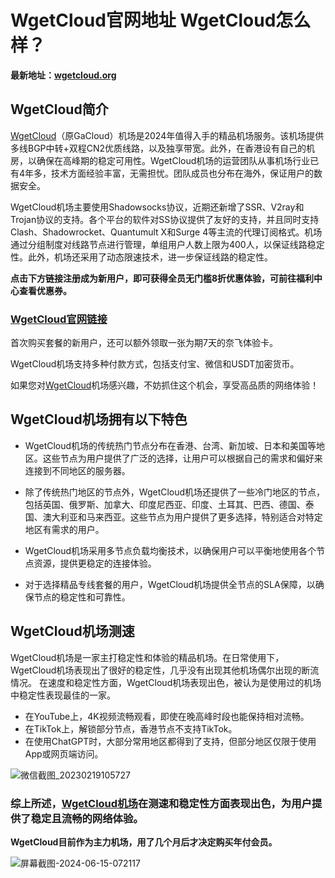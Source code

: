 # WgetCloud官网地址  WgetCloud怎么样？

**最新地址：[wgetcloud.org](https://invite.wgetcloud.ltd/auth/register?code=jll8)**

## WgetCloud简介

[WgetCloud](https://invite.wgetcloud.ltd/auth/register?code=jll8)（原GaCloud）机场是2024年值得入手的精品机场服务。该机场提供多线BGP中转+双程CN2优质线路，以及独享带宽。此外，在香港设有自己的机房，以确保在高峰期的稳定可用性。WgetCloud机场的运营团队从事机场行业已有4年多，技术方面经验丰富，无需担忧。团队成员也分布在海外，保证用户的数据安全。

WgetCloud机场主要使用Shadowsocks协议，近期还新增了SSR、V2ray和Trojan协议的支持。各个平台的软件对SS协议提供了友好的支持，并且同时支持Clash、Shadowrocket、Quantumult X和Surge 4等主流的代理订阅格式。机场通过分组制度对线路节点进行管理，单组用户人数上限为400人，以保证线路稳定性。此外，机场还采用了动态限速技术，进一步保证线路的稳定性。

**点击下方链接注册成为新用户，即可获得全员无门槛8折优惠体验，可前往福利中心查看优惠券。**

### [WgetCloud官网链接](https://invite.wgetcloud.ltd/auth/register?code=jll8)

首次购买套餐的新用户，还可以额外领取一张为期7天的奈飞体验卡。

WgetCloud机场支持多种付款方式，包括支付宝、微信和USDT加密货币。

如果您对[WgetCloud](https://invite.wgetcloud.ltd/auth/register?code=jll8)机场感兴趣，不妨抓住这个机会，享受高品质的网络体验！

## WgetCloud机场拥有以下特色

- WgetCloud机场的传统热门节点分布在香港、台湾、新加坡、日本和美国等地区。这些节点为用户提供了广泛的选择，让用户可以根据自己的需求和偏好来连接到不同地区的服务器。

- 除了传统热门地区的节点外，WgetCloud机场还提供了一些冷门地区的节点，包括英国、俄罗斯、加拿大、印度尼西亚、印度、土耳其、巴西、德国、泰国、澳大利亚和马来西亚。这些节点为用户提供了更多选择，特别适合对特定地区有需求的用户。

- WgetCloud机场采用多节点负载均衡技术，以确保用户可以平衡地使用各个节点资源，提供更稳定的连接体验。

- 对于选择精品专线套餐的用户，WgetCloud机场提供全节点的SLA保障，以确保节点的稳定性和可靠性。

## WgetCloud机场测速

WgetCloud机场是一家主打稳定性和体验的精品机场。在日常使用下，WgetCloud机场表现出了很好的稳定性，几乎没有出现其他机场偶尔出现的断流情况。
在速度和稳定性方面，WgetCloud机场表现出色，被认为是使用过的机场中稳定性表现最佳的一家。

- 在YouTube上，4K视频流畅观看，即使在晚高峰时段也能保持相对流畅。
- 在TikTok上，解锁部分节点，香港节点不支持TikTok。
- 在使用ChatGPT时，大部分常用地区都得到了支持，但部分地区仅限于使用App或网页端访问。

![微信截图_20230219105727](https://user-images.githubusercontent.com/125964212/220576524-0c30cc63-98ab-4fad-89c0-10a6984c647e.png)

### 综上所述，[WgetCloud机场](https://invite.wgetcloud.ltd/auth/register?code=jll8)在测速和稳定性方面表现出色，为用户提供了稳定且流畅的网络体验。


**WgetCloud目前作为主力机场，用了几个月后才决定购买年付会员。**

![屏幕截图-2024-06-15-072117](https://github.com/LisaLee938/WgetCloud/assets/141218461/8790a9f1-7462-4c04-945e-406b699f790d)
